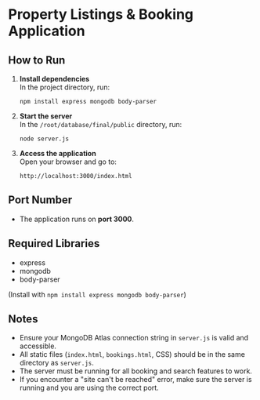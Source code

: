 # Property Listings & Booking Application

## How to Run

1. **Install dependencies**  
   In the project directory, run:

   ```
   npm install express mongodb body-parser
   ```

2. **Start the server**  
   In the `/root/database/final/public` directory, run:

   ```
   node server.js
   ```

3. **Access the application**  
   Open your browser and go to:
   ```
   http://localhost:3000/index.html
   ```

## Port Number

- The application runs on **port 3000**.

## Required Libraries

- express
- mongodb
- body-parser

(Install with `npm install express mongodb body-parser`)

## Notes

- Ensure your MongoDB Atlas connection string in `server.js` is valid and accessible.
- All static files (`index.html`, `bookings.html`, CSS) should be in the same directory as `server.js`.
- The server must be running for all booking and search features to work.
- If you encounter a "site can't be reached" error, make sure the server is running and you are using the correct port.
